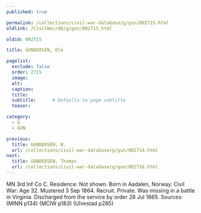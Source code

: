 ```yaml
---
published: true

permalink: /collections/civil-war-database/g/gun/002715.html
oldlink: /CivilWar/db/g/gun/002715.html

oldid: 002715

title: GUNDERSEN, Ole

pagelist:
  exclude: false
  order: 2715
  image: 
  alt:
  caption:
  title:
  subtitle:      # Defaults to page subtitle
  teaser:

category: 
  - G 
  - GUN

previous:
  title: GUNDERSEN, N.
  url: /collections/civil-war-database/g/gun/002714.html  
next:
  title: GUNDERSEN, Thomas
  url: /collections/civil-war-database/g/gun/002716.html   
---
```

MN 3rd Inf Co C. Residence: Not shown. Born in Aadalen, Norway. Civil War: Age 32. Mustered 3 Sep 1864. Recruit. Private. Was missing in a battle in Virginia. Discharged from the service by order 28 Jul 1865. Sources: (MINN p134) (MCIW p183) (Ulvestad p285)